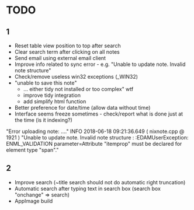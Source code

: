 # TODO
## 1
* Reset table view position to top after search
* Clear search term after clicking on all notes
* Send email using external email client
* Improve info related to sync error - e.g. "Unable to update note.  Invalid note 
  structure"
* Check/remove useless win32 exceptions (_WIN32)  
* "unable to save this note"
  * ... either tidy not installed or too complex" wtf
  * improve tidy integration
  * add simplify html function  
* Better preference for date/time (allow data without time)
* Interface seems freeze sometimes - check/report what is done just at the time (is it indexing?)

 "Error uploading note: ...." 
 INFO 2018-06-18 09:21:36.649 ( nixnote.cpp @ 1921 ) "Unable to update note.  Invalid note structure : :EDAMUserException: ENML_VALIDATION parameter=Attribute \"itemprop\" must be declared for element type \"span\"." 

## 2
* Improve search (~title search should not do automatic right truncation)
* Automatic search after typing text in search box (search box "onchange" => search)
* AppImage build

